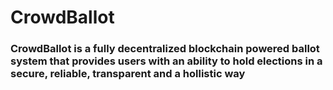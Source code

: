 # **CrowdBallot**
### CrowdBallot is a fully decentralized blockchain powered ballot system that provides users with an ability to hold elections in a secure, reliable, transparent and a hollistic way

